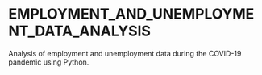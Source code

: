 # EMPLOYMENT_AND_UNEMPLOYMENT_DATA_ANALYSIS
 Analysis of employment and unemployment data during the COVID-19 pandemic using Python.
